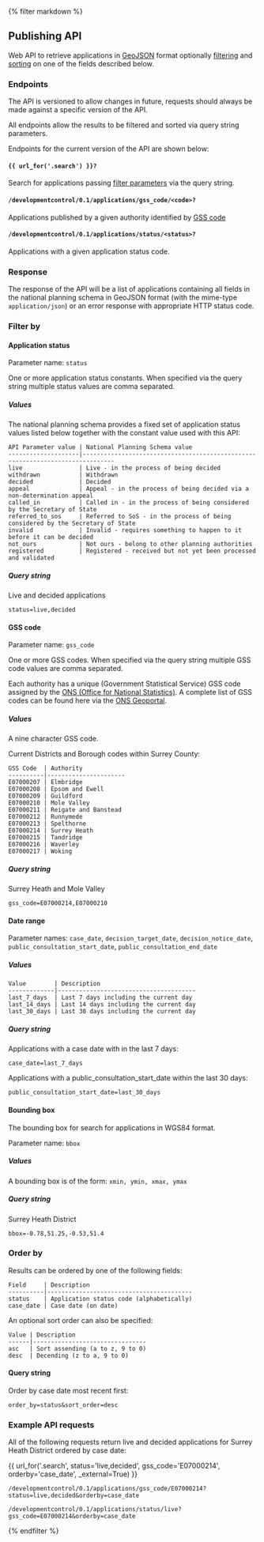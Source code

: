 {% filter markdown %}
## Publishing API

Web API to retrieve applications in [GeoJSON](http://geojson.org/) format optionally [filtering](#toc_6) and [sorting](#toc_19) on one of the fields described below.

### Endpoints

The API is versioned to allow changes in future, requests should always be made against a specific version of the API.

All endpoints allow the results to be filtered and sorted via query string parameters.

Endpoints for the current version of the API are shown below:

#### `{{ url_for('.search') }}?`

Search for applications passing [filter parameters](#toc_6) via the query string.

#### `/developmentcontrol/0.1/applications/gss_code/<code>?`

Applications published by a given authority identified by [GSS code](http://en.wikipedia.org/wiki/ONS_coding_system#Current_GSS_coding_system)

#### `/developmentcontrol/0.1/applications/status/<status>?`

Applications with a given application status code.

### Response

The response of the API will be a list of applications containing all fields in the national planning schema in GeoJSON format (with the mime-type `application/json`) or an error response with appropriate HTTP status code.

### Filter by

#### Application status

Parameter name: `status`

One or more application status constants. When specified via the query string multiple status values are comma separated.

##### Values

The national planning schema provides a fixed set of application status values listed below together with the constant value used with this API:

    API Parameter value | National Planning Schema value
    --------------------|-------------------------------------------------------------------------------
    live                | Live - in the process of being decided
    withdrawn           | Withdrawn
    decided             | Decided
    appeal              | Appeal - in the process of being decided via a non-determination appeal
    called_in           | Called in - in the process of being considered by the Secretary of State
    referred_to_sos     | Referred to SoS - in the process of being considered by the Secretary of State
    invalid             | Invalid - requires something to happen to it before it can be decided
    not_ours            | Not ours - belong to other planning authorities
    registered          | Registered - received but not yet been processed and validated

##### Query string

Live and decided applications

    status=live,decided


#### GSS code

Parameter name: `gss_code`

One or more GSS codes. When specified via the query string multiple GSS code values are comma separated.

Each authority has a unique (Government Statistical Service) GSS code assigned by the [ONS (Office for National Statistics)](http://www.ons.gov.uk/). A complete list of GSS codes can be found here via the [ONS Geoportal](https://geoportal.statistics.gov.uk).

##### Values

A nine character GSS code.

Current Districts and Borough codes within Surrey County:

    GSS Code  | Authority
    ----------|----------------------
    E07000207 | Elmbridge
    E07000208 | Epsom and Ewell
    E07000209 | Guildford
    E07000210 | Mole Valley
    E07000211 | Reigate and Banstead
    E07000212 | Runnymede
    E07000213 | Spelthorne
    E07000214 | Surrey Heath
    E07000215 | Tandridge
    E07000216 | Waverley
    E07000217 | Woking

##### Query string

Surrey Heath and Mole Valley

    gss_code=E07000214,E07000210

#### Date range

Parameter names: `case_date`, `decision_target_date`, `decision_notice_date`, `public_consultation_start_date`, `public_consultation_end_date`

##### Values


    Value        | Description
    -------------|---------------------------------------
    last_7_days  | Last 7 days including the current day
    last_14_days | Last 14 days including the current day
    last_30_days | Last 30 days including the current day

##### Query string

Applications with a case date with in the last 7 days:

    case_date=last_7_days

Applications with a public_consultation_start_date within the last 30 days:

    public_consultation_start_date=last_30_days

#### Bounding box

The bounding box for search for applications in WGS84 format.

Parameter name: `bbox`

##### Values

A bounding box is of the form: `xmin, ymin, xmax, ymax`

##### Query string

Surrey Heath District

    bbox=-0.78,51.25,-0.53,51.4

### Order by

Results can be ordered by one of the following fields:

    Field     | Description
    ----------|-----------------------------------------
    status    | Application status code (alphabetically)
    case_date | Case date (on date)

An optional sort order can also be specified:

    Value | Description
    ------|--------------------------------
    asc   | Sort assending (a to z, 9 to 0)
    desc  | Decending (z to a, 9 to 0)

#### Query string

Order by case date most recent first:

    order_by=status&sort_order=desc

### Example API requests

All of the following requests return live and decided applications for Surrey Heath District ordered by case date:

{{ url_for('.search', status='live,decided', gss_code='E07000214', orderby='case_date', _external=True) }}

    /developmentcontrol/0.1/applications/gss_code/E07000214?status=live,decided&orderby=case_date

    /developmentcontrol/0.1/applications/status/live?gss_code=E07000214&orderby=case_date

{% endfilter %}
